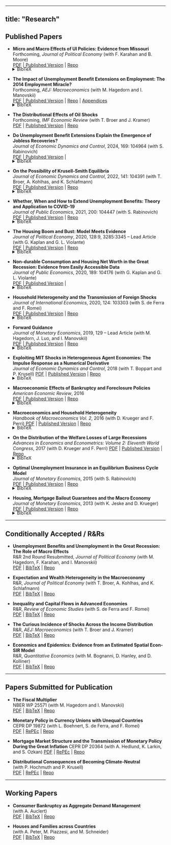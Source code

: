 
---
title: "Research"
---

## Published Papers

- **Micro and Macro Effects of UI Policies: Evidence from Missouri**  
  Forthcoming, *Journal of Political Economy* (with F. Karahan and B. Moore)  
  [PDF](/files/Missouri.pdf)
 | [Published Version](https://doi.org/10.1086/736215) | [Repo](https://doi.org/10.7910/DVN/FHB4BK)
<div style="margin: -18px 0 6px 22px;"><details><summary>BibTeX</summary>

```bibtex
@article{doi:10.1086/736215,
author = {Karahan, Fatih and Mitman, Kurt and Moore, Brendan},
title = {Micro and Macro Effects of UI Policies: Evidence from Missouri},
journal = {Journal of Political Economy},
volume = {0},
number = {ja},
pages = {null},
year = {0},
doi = {10.1086/736215},
URL = {https://doi.org/10.1086/736215}}

```
</details></div>


- **The Impact of Unemployment Benefit Extensions on Employment: The 2014 Employment Miracle?**  
  Forthcoming, *AEJ: Macroeconomics* (with M. Hagedorn and I. Manovskii)  
  [PDF](/files/Miracle.pdf) | [Published Version](https://www.aeaweb.org/articles?id=10.1257/mac.20200239) | [Repo](#) | [Appendices](/files/MiracleAppendix.pdf)
<div style="margin: -18px 0 6px 22px;"><details><summary>BibTeX</summary>

```bibtex
@article{mitman2014miracle,
  title={The Impact of Unemployment Benefit Extensions on Employment: The 2014 Employment Miracle?},
  author={Hagedorn, Marcus and Manovskii, Iourii and Mitman, Kurt},
  journal={American Economic Journal: Macroeconomics},
  volume={0},
  number={ja},
  pages={null},
  year={2025}
}
```
</details></div>

- **The Distributional Effects of Oil Shocks**  
  Forthcoming, *IMF Economic Review* (with T. Broer and J. Kramer)  
  [PDF](/files/Oil.pdf) | [Published Version](#) | [Repo](#)


- **Do Unemployment Benefit Extensions Explain the Emergence of Jobless Recoveries?**  
  *Journal of Economic Dynamics and Control*, 2024, 169: 104964 (with S. Rabinovich)  
  [PDF](/files/UI_JR.pdf) | [Published Version](https://doi.org/10.1016/j.jedc.2024.104964) |

<div style="margin: -18px 0 6px 22px;"><details><summary>BibTeX</summary>

```bibtex
@article{mitman2024jobless,
title = {Do unemployment benefit extensions explain the emergence of jobless recoveries?},
journal = {Journal of Economic Dynamics and Control},
volume = {169},
pages = {104964},
year = {2024},
note = {Heterogeneity and Macroeconomics of Labor Markets},
issn = {0165-1889},
doi = {https://doi.org/10.1016/j.jedc.2024.104964},
url = {https://www.sciencedirect.com/science/article/pii/S0165188924001568},
author = {Kurt Mitman and Stanislav Rabinovich},
keywords = {Business cycles, Jobless recoveries, Unemployment insurance}
}
```
</details></div>

- **On the Possibility of Krusell-Smith Equilibria**  
  *Journal of Economic Dynamics and Control*, 2022, 141: 104391 (with T. Broer, A. Kohlhas, and K. Schlafmann)  
  [PDF](/files/on_the_possibility_of_ks.pdf) | [Published Version](https://doi.org/10.1016/j.jedc.2022.104391) | [Repo](#)
<div style="margin: -18px 0 6px 22px;"><details><summary>BibTeX</summary>

```bibtex
@article{broer2022krusell,
title={On the possibility of Krusell--Smith equilibria},
author={Broer, Tobias and Kohlhas, Alexander and Mitman, Kurt and Schlafmann, Kathrin},
journal={Journal of Economic Dynamics and Control},
volume={141},
pages={104391},
year={2022},
publisher={Elsevier},
doi={10.1016/j.jedc.2022.104391},
url={https://doi.org/10.1016/j.jedc.2022.104391}
}
```
</details></div>

- **Whether, When and How to Extend Unemployment Benefits: Theory and Application to COVID-19**  
  *Journal of Public Economics*, 2021, 200: 104447 (with S. Rabinovich)  
  [PDF](/files/UI_Covid_web.pdf) | [Published Version](https://doi.org/10.1016/j.jpubeco.2021.104447) | [Repo](https://github.com/kurtmitman/ui-pandemic)
  
<div style="margin: -18px 0 6px 22px;"><details><summary>BibTeX</summary> 

```bibtex
@article{mitman2021covid,
title={Whether, when and how to extend unemployment benefits: Theory and application to COVID-19},
author={Mitman, Kurt and Rabinovich, Stanislav},
journal={Journal of Public Economics},
volume={200},
pages={104447},
year={2021},
publisher={Elsevier},
doi={10.1016/j.jpubeco.2021.104447},
url={https://doi.org/10.1016/j.jpubeco.2021.104447}
}
```
</details></div>  
  
- **The Housing Boom and Bust: Model Meets Evidence**  
  *Journal of Political Economy*, 2020, 128:9, 3285:3345  – Lead Article (with G. Kaplan and G. L. Violante)   
  [PDF](/files/KMV_housing.pdf) | [Published Version](https://doi.org/10.1086/708816) | [Repo](https://github.com/kurtmitman/housing-boom-bust)

<div style="margin: -18px 0 6px 22px;"><details><summary>BibTeX</summary> 

```bibtex
@article{kaplan2020housing,
title={The housing boom and bust: Model meets evidence},
author={Kaplan, Greg and Mitman, Kurt and Violante, Giovanni L},
journal={Journal of Political Economy},
volume={128},
number={9},
pages={3285--3345},
year={2020},
publisher={The University of Chicago Press Chicago, IL}
}
```
</details></div>

- **Non-durable Consumption and Housing Net Worth in the Great Recession: Evidence from Easily Accessible Data**  
  *Journal of Public Economics*, 2020, 189: 104176 (with G. Kaplan and G. L. Violante)   
  [PDF](/files/KMV_consumption.pdf) | [Published Version](https://doi.org/10.1016/j.jpubeco.2020.104176) | 
<div style="margin: -18px 0 6px 22px;"><details><summary>BibTeX</summary>

```bibtex
@article{kaplan2020nondurable,
title={Non-durable consumption and housing net worth in the Great Recession: Evidence from easily accessible data},
author={Kaplan, Greg and Mitman, Kurt and Violante, Giovanni L},
journal={Journal of Public Economics},
volume={189},
pages={104176},
year={2020},
publisher={Elsevier},
doi={10.1016/j.jpubeco.2020.104176},
url={https://doi.org/10.1016/j.jpubeco.2020.104176}
}
```
</details></div>

- **Household Heterogeneity and the Transmission of Foreign Shocks**  
  *Journal of International Economics*, 2020, 124: 103303 (with S. de Ferra and F. Romei)   
  [PDF](/files/ForeignShocks.pdf) | [Published Version](https://doi.org/10.1016/j.jinteco.2020.103303) | [Repo](https://github.com/kurtmitman/HANKSOME)
<div style="margin: -18px 0 6px 22px;"><details><summary>BibTeX</summary>

```bibtex
@article{deferra2020foreign,
title={Household heterogeneity and the transmission of foreign shocks},
author={de Ferra, Sergio and Mitman, Kurt and Romei, Federica},
journal={Journal of International Economics},
volume={124},
pages={103303},
year={2020},
publisher={Elsevier},
doi={10.1016/j.jinteco.2020.103303},
url={https://doi.org/10.1016/j.jinteco.2020.103303}
}
```
</details></div>

- **Forward Guidance**  
  *Journal of Monetary Economics*, 2019, 129 – Lead Article (with M. Hagedorn, J. Luo, and I. Manovskii)  
  [PDF](/files/FG.pdf) | [Published Version](https://doi.org/10.1016/j.jmoneco.2019.01.014) | [Repo](#)

<div style="margin: -18px 0 6px 22px;"><details><summary>BibTeX</summary>

```bibtex
@article{hagedorn2019forward,
title={Forward guidance},
author={Hagedorn, Marcus and Luo, Jinhui and Mitman, Kurt and Manovskii, Iourii},
journal={Journal of Monetary Economics},
volume={102},
pages={1--23},
year={2019},
publisher={Elsevier},
doi={10.1016/j.jmoneco.2019.06.014},
url={https://doi.org/10.1016/j.jmoneco.2019.01.014}
}
```
</details></div>

- **Exploiting MIT Shocks in Heterogeneous Agent Economies: The Impulse Response as a Numerical Derivative**  
  *Journal of Economic Dynamics and Control*, 2018 (with T. Boppart and P. Krusell) 
  [PDF](/files/BKM_MITmen_Web.pdf) | [Published Version](https://doi.org/10.1016/j.jedc.2018.01.002) | [Repo](https://github.com/kurtmitman/BKM_MIT)

<div style="margin: -18px 0 6px 22px;"><details><summary>BibTeX</summary>

```bibtex
@article{MITmen2018,
title = {Exploiting MIT shocks in heterogeneous-agent economies: the impulse response as a numerical derivative},
journal = {Journal of Economic Dynamics and Control},
volume = {89},
pages = {68-92},
year = {2018},
note = {Fed St. Louis-JEDC-SCG-SNB-UniBern Conference, titled: “Fiscal and Monetary Policies”.},
issn = {0165-1889},
doi = {https://doi.org/10.1016/j.jedc.2018.01.002},
url = {https://www.sciencedirect.com/science/article/pii/S0165188918300022},
author = {Timo Boppart and Per Krusell and Kurt Mitman},
keywords = {Heterogeneous agents, Computation, Linearization, MIT Shock}
}
```
</details></div>

- **Macroeconomic Effects of Bankruptcy and Foreclosure Policies**  
  *American Economic Review*, 2016  
  [PDF](/files/MEBFP_Web.pdf) | [Published Version](https://www.aeaweb.org/articles?id=10.1257/aer.20120512) | [Repo](http://doi.org/10.3886/E116138V1)

<div style="margin: -18px 0 6px 22px;"><details><summary>BibTeX</summary>

```bibtex
@article{mitman2016macro,
title={Macroeconomic effects of bankruptcy and foreclosure policies},
author={Mitman, Kurt},
journal={American Economic Review},
volume={106},
number={8},
pages={2219--2255},
year={2016},
publisher={American Economic Association 2014 Broadway, Suite 305, Nashville, TN 37203}
}
```
</details></div>

- **Macroeconomics and Household Heterogeneity**  
  *Handbook of Macroeconomics Vol. 2*, 2016 (with D. Krueger and F. Perri)
  [PDF](/files/HandbookFinalKMP.pdf) | [Published Version](https://doi.org/10.1016/bs.hesmac.2016.04.003) | [Repo](#)
  
<div style="margin: -18px 0 6px 22px;"><details><summary>BibTeX</summary>

```bibtex
@incollection{Handbook2016,
title = {Chapter 11 - Macroeconomics and Household Heterogeneity},
editor = {John B. Taylor and Harald Uhlig},
series = {Handbook of Macroeconomics},
publisher = {Elsevier},
volume = {2},
pages = {843-921},
year = {2016},
issn = {1574-0048},
doi = {https://doi.org/10.1016/bs.hesmac.2016.04.003},
url = {https://www.sciencedirect.com/science/article/pii/S1574004816300039},
author = {D. Krueger and K. Mitman and F. Perri},
keywords = {Recessions, Wealth inequality, Social insurance}
}
```
</details></div>

- **On the Distribution of the Welfare Losses of Large Recessions**  
  *Advances in Economics and Econometrics: Volume 2: Eleventh World Congress*, 2017 (with D. Krueger and F. Perri)
  [PDF](/files/ESWC.pdf) | [Published Version](https://www.cambridge.org/core/books/advances-in-economics-and-econometrics/on-the-distribution-of-the-welfare-losses-of-large-recessions/9996D3AE6AA6F896505F0D55B0293538) | [Repo](#)
  
<div style="margin: -18px 0 6px 22px;"><details><summary>BibTeX</summary>

```bibtex
@inbook{Krueger_Mitman_Perri_2017, 
place={Cambridge},
series={Econometric Society Monographs},
title={On the Distribution of the Welfare Losses of Large Recessions},
booktitle={Advances in Economics and Econometrics: Eleventh World Congress},
publisher={Cambridge University Press}, author={Krueger, Dirk and Mitman, Kurt and Perri, Fabrizio}, 
editor={Honoré, Bo and Pakes, Ariel and Piazzesi, Monika and Samuelson, Larry},
year={2017},
pages={143–184},
collection={Econometric Society Monographs}}
```
</details></div>


- **Optimal Unemployment Insurance in an Equilibrium Business Cycle Model**  
  *Journal of Monetary Economics*, 2015 (with S. Rabinovich)  
  [PDF](/files/OptimalUI_JME.pdf) | [Published Version](https://doi.org/10.1016/j.jmoneco.2014.11.009) | [Repo](https://github.com/kurtmitman/Optimal-UI)


<div style="margin: -18px 0 6px 22px;"><details><summary>BibTeX</summary>

```bibtex
@article{mitman2015OptimalUI,
title = {Optimal unemployment insurance in an equilibrium business-cycle model},
journal = {Journal of Monetary Economics},
volume = {71},
pages = {99-118},
year = {2015},
issn = {0304-3932},
doi = {https://doi.org/10.1016/j.jmoneco.2014.11.009},
url = {https://www.sciencedirect.com/science/article/pii/S0304393214001664},
author = {Kurt Mitman and Stanislav Rabinovich},
keywords = {Unemployment insurance, Business cycles, Optimal policy, Search and matching}
}
```
</details></div>

- **Housing, Mortgage Bailout Guarantees and the Macro Economy**  
  *Journal of Monetary Economics*, 2013 (with K. Jeske and D. Krueger)  
  [PDF](/files/Bailouts.pdf) | [Published Version](https://doi.org/10.1016/j.jmoneco.2013.09.001) | [Repo](#)

<div style="margin: -18px 0 6px 22px;"><details><summary>BibTeX</summary>

```bibtex
@article{bailouts2013,
title = {Housing, mortgage bailout guarantees and the macro economy},
journal = {Journal of Monetary Economics},
volume = {60},
number = {8},
pages = {917-935},
year = {2013},
issn = {0304-3932},
doi = {https://doi.org/10.1016/j.jmoneco.2013.09.001},
url = {https://www.sciencedirect.com/science/article/pii/S0304393213001219},
author = {Karsten Jeske and Dirk Krueger and Kurt Mitman},
keywords = {Housing, Mortgage market, Default risk, Government-sponsored enterprises}
}
```
</details></div>

---

## Conditionally Accepted / R&Rs

- **Unemployment Benefits and Unemployment in the Great Recession: The Role of Macro Effects**  
  R&R 2nd Round Resubmitted, *Journal of Political Economy* (with M. Hagedorn, F. Karahan, and I. Manovskii)  
  [PDF](/files/UI_and_U.pdf) | [BibTeX](#) | [Repo](#)

- **Expectation and Wealth Heterogeneity in the Macroeconomy**  
  R&R, *Journal of Political Economy* (with T. Broer, A. Kohlhas, and K. Schlafmann)  
  [PDF](/files/EWHM_Web.pdf) | [BibTeX](#) | [Repo](#)

- **Inequality and Capital Flows in Advanced Economies**  
  R&R, *Review of Economic Studies* (with S. de Ferra and F. Romei)  
  [PDF](/files/dFMR_Flows.pdf) | [BibTeX](#) | [Repo](#)

- **The Curious Incidence of Shocks Across the Income Distribution**  
  R&R, *AEJ: Macroeconomics* (with T. Broer and J. Kramer)  
  [PDF](/files/Incidence_and_MP.pdf) | [BibTeX](#) | [Repo](#)

- **Economics and Epidemics: Evidence from an Estimated Spatial Econ-SIR Model**  
  R&R, *Quantitative Economics* (with M. Bognanni, D. Hanley, and D. Kolliner)  
  [PDF](/files/COVID.pdf) | [BibTeX](#) | [Repo](#)

---

## Papers Submitted for Publication

- **The Fiscal Multiplier**  
  NBER WP 25571 (with M. Hagedorn and I. Manovskii)  
  [PDF](/files/FiscalMultiplierLatest.pdf) | [BibTeX](#) | [Repo](#)

- **Monetary Policy in Currency Unions with Unequal Countries**  
  CEPR DP 19872 (with L. Boehnert, S. de Ferra, and F. Romei)  
  [PDF](#) | [RePEc](https://ideas.repec.org/p/iza/izadps/dp17950.html) | [Repo](#)

- **Mortgage Market Structure and the Transmission of Monetary Policy During the Great Inflation**
  CEPR DP 20364 (with A. Hedlund, K. Larkin, and S. Ozkan)
  [PDF](#) | [RePEc](https://ideas.repec.org/p/iza/izadps/dp17971.html) | [Repo](#)  

- **Distributional Consequences of Becoming Climate-Neutral**  
  (with P. Hochmuth and P. Krusell)  
  [PDF](#) | [RePEc](https://ideas.repec.org/p/iza/izadps/dp17861.html) | [Repo](#)

---

## Working Papers


- **Consumer Bankruptcy as Aggregate Demand Management**  
  (with A. Auclert)  
  [PDF](#) | [BibTeX](#) | [Repo](#)

- **Houses and Families across Countries**  
  (with A. Peter, M. Piazzesi, and M. Schneider)  
  [PDF](#) | [BibTeX](#) | [Repo](#)

